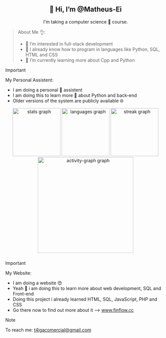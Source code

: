 <div align="center">
<h2>👋 Hi, I’m @Matheus-Ei</h2>
<p>I'm taking a computer science 🤖 course.</p>
</div>

> About Me 👌:
> - 👀 I’m interested in full-stack development
> - 🧨 I already know how to program in languages ​​like Python, SQL, HTML and CSS
> - 🌱 I’m currently learning more about Cpp and Python

> [!IMPORTANT]
> My Personal Assistent:
> - I am doing a personal 🤖 assistent 
> - I am doing this to learn more 📖 about Python and back-end
> - Older versions of the system are publicly available 🌐

<div align="center">
  <img src="https://github-readme-stats.vercel.app/api?username=matheus-ei&hide_title=false&hide_rank=false&show_icons=true&include_all_commits=true&count_private=true&disable_animations=false&theme=github_dark&locale=en&hide_border=false&order=1&custom_title=Github%20Stats" height="150" alt="stats graph"  />
  <img src="https://github-readme-stats.vercel.app/api/top-langs?username=matheus-ei&locale=en&hide_title=true&layout=compact&card_width=320&langs_count=5&theme=github_dark&hide_border=false&order=2" height="150" alt="languages graph"  />
  <img src="https://streak-stats.demolab.com?user=matheus-ei&locale=en&mode=daily&theme=github_dark&hide_border=false&border_radius=5&order=3" height="150" alt="streak graph"  />
  <img src="https://github-readme-activity-graph.vercel.app/graph?username=matheus-ei&radius=16&theme=github-dark&area=true&order=5" height="300" alt="activity-graph graph"  />
</div>

###

> [!IMPORTANT]
> My Website:
> - I am doing a website 😍
> - Yeah 🎃 i am doing this to learn more about web development, SQL and Front-end
> - Doing this project i already learned HTML, SQL, JavaScript, PHP and CSS
> - Go there now to find out more about it --> www.finflow.cc

> [!NOTE]
> To reach me: t4igacomercial@gmail.com
